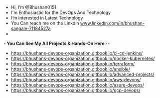 -  Hi, I’m @Bhushan0151
-  I'm Enthusiastic for the DevOps And Technology
-  I’m interested in Latest Technology 
-  You Can reach me on the Linkdin www.linkedin.com/in/bhushan-sangale-71184527a
-  

**- You Can See My All Projects & Hands-On Here --**

- https://bhushans-devops-organization.gitbook.io/ci-cd-jenkins/
- https://bhushans-devops-organization.gitbook.io/docker-kubernetes/
- https://bhushans-devops-organization.gitbook.io/terraform/
- https://bhushans-devops-organization.gitbook.io/ansible/
- https://bhushans-devops-organization.gitbook.io/advanced-projects/
- https://bhushans-devops-organization.gitbook.io/aws-devops/
- https://bhushans-devops-organization.gitbook.io/azure-devops/
- https://bhushans-devops-organization.gitbook.io/gcp-devops/


<!---
Bhushan0151/Bhushan0151 is a ✨ special ✨ repository because its `README.md` (this file) appears on your GitHub profile.
You can click the Preview link to take a look at your changes.
--->
